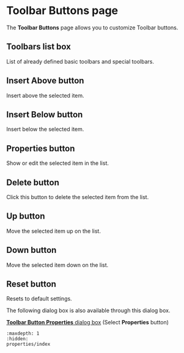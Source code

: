 # Toolbar Buttons page

The **Toolbar Buttons** page allows you to customize Toolbar buttons.

## Toolbars list box

List of already defined basic toolbars and special toolbars.

## Insert Above button

Insert above the selected item.

## Insert Below button

Insert below the selected item.

## Properties button

Show or edit the selected item in the list.

## Delete button

Click this button to delete the selected item from the list.

## Up button

Move the selected item up on the list.

## Down button

Move the selected item down on the list.

## Reset button

Resets to default settings.

The following dialog box is also available through this dialog box.

[**Toolbar Button Properties** dialog box](properties/index) (Select **Properties** button)

```{toctree}
:maxdepth: 1
:hidden:
properties/index
```
